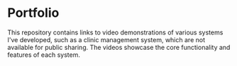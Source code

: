 # Portfolio
This repository contains links to video demonstrations of various systems I've developed, such as a clinic management system, which are not available for public sharing. The videos showcase the core functionality and features of each system.
